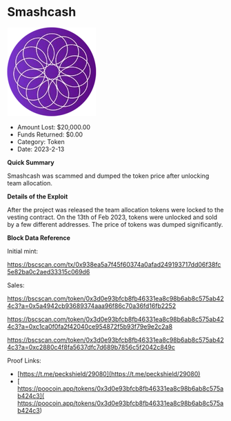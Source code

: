 # Smashcash
![Smashcash](/rektimages/Smashcash.png)
- Amount Lost: $20,000.00
- Funds Returned: $0.00
- Category: Token
- Date: 2023-2-13

**Quick Summary**

Smashcash was scammed and dumped the token price after unlocking team allocation.

  


 **Details of the Exploit**

After the project was released the team allocation tokens were locked to the vesting contract. On the 13th of Feb 2023, tokens were unlocked and sold by a few different addresses. The price of tokens was dumped significantly. 

  


 **Block Data Reference**

Initial mint:

https://bscscan.com/tx/0x938ea5a7f45f60374a0afad249193717dd06f38fc5e82ba0c2aed33315c069d6

  


Sales:

https://bscscan.com/token/0x3d0e93bfcb8fb46331ea8c98b6ab8c575ab424c3?a=0x5a4942cb93689374aaa96f86c70a36fd16fb2252

https://bscscan.com/token/0x3d0e93bfcb8fb46331ea8c98b6ab8c575ab424c3?a=0xc1ca0f0fa2f42040ce954872f5b93f79e9e2c2a8

https://bscscan.com/token/0x3d0e93bfcb8fb46331ea8c98b6ab8c575ab424c3?a=0xc2880c4f8fa5637dfc7d689b7856c5f2042c849c


Proof Links:
- [https://t.me/peckshield/29080](https://t.me/peckshield/29080)
- [ https://poocoin.app/tokens/0x3d0e93bfcb8fb46331ea8c98b6ab8c575ab424c3]( https://poocoin.app/tokens/0x3d0e93bfcb8fb46331ea8c98b6ab8c575ab424c3)


